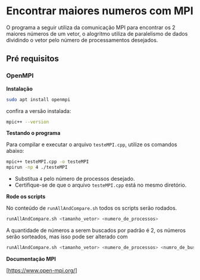 # Encontrar maiores numeros com MPI
O programa a seguir utiliza da comunicação MPI para encontrar os 2 maiores números de um vetor, o alogritmo utiliza de paralelismo de dados dividindo o vetor pelo número de processamentos desejados.

## Pré requisitos

### OpenMPI
**Instalação**

```bash
sudo apt install openmpi
```

confira a versão instalada:

```bash
mpic++ --version
```

**Testando o programa**

Para compilar e executar o arquivo `testeMPI.cpp`, utilize os comandos abaixo:

```bash
mpic++ testeMPI.cpp -o testeMPI
mpirun -np 4 ./testeMPI
```

- Substitua `4` pelo número de processos desejado.
- Certifique-se de que o arquivo `testeMPI.cpp` está no mesmo diretório.

**Rode os scripts**

No conteúdo de `runAllAndCompare.sh` todos os scripts serão rodados.

```bash
runAllAndCompare.sh <tamanho_vetor> <numero_de_processos>
```

A quantidade de números a serem buscados por padrão é 2, os números serão sorteados, mas isso pode ser alterado com

```bash
runAllAndCompare.sh <tamanho_vetor> <numero_de_processos> <numro_de_buscas> <limite_inferior> <limite_superior>
```

**Documentação MPI**

[https://www.open-mpi.org/]